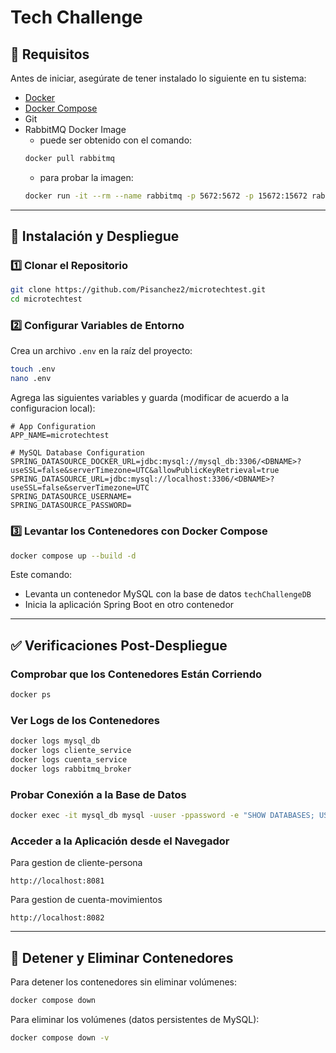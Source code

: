 # Tech Challenge

## 📌 Requisitos

Antes de iniciar, asegúrate de tener instalado lo siguiente en tu sistema:

- [Docker](https://docs.docker.com/get-docker/)
- [Docker Compose](https://docs.docker.com/compose/install/)
- Git
- RabbitMQ Docker Image
  * puede ser obtenido con el comando:
  ```bash
  docker pull rabbitmq
  ```
  * para probar la imagen:
  ```bash
  docker run -it --rm --name rabbitmq -p 5672:5672 -p 15672:15672 rabbitmq:4.0-management 
  ```

---

## 🚀 Instalación y Despliegue

### 1️⃣ Clonar el Repositorio
```bash
git clone https://github.com/Pisanchez2/microtechtest.git
cd microtechtest
```

### 2️⃣ Configurar Variables de Entorno
Crea un archivo `.env` en la raíz del proyecto:

```bash
touch .env
nano .env
```

Agrega las siguientes variables y guarda (modificar de acuerdo a la configuracion local):
```env
# App Configuration
APP_NAME=microtechtest

# MySQL Database Configuration
SPRING_DATASOURCE_DOCKER_URL=jdbc:mysql://mysql_db:3306/<DBNAME>?useSSL=false&serverTimezone=UTC&allowPublicKeyRetrieval=true
SPRING_DATASOURCE_URL=jdbc:mysql://localhost:3306/<DBNAME>?useSSL=false&serverTimezone=UTC
SPRING_DATASOURCE_USERNAME=
SPRING_DATASOURCE_PASSWORD=
```

### 3️⃣ Levantar los Contenedores con Docker Compose
```bash
docker compose up --build -d
```

Este comando:
- Levanta un contenedor MySQL con la base de datos `techChallengeDB`
- Inicia la aplicación Spring Boot en otro contenedor

---

## ✅ Verificaciones Post-Despliegue

### Comprobar que los Contenedores Están Corriendo
```bash
docker ps
```

### Ver Logs de los Contenedores
```bash
docker logs mysql_db
docker logs cliente_service
docker logs cuenta_service
docker logs rabbitmq_broker
```

### Probar Conexión a la Base de Datos
```bash
docker exec -it mysql_db mysql -uuser -ppassword -e "SHOW DATABASES; USE techChallengeDB; SHOW TABLES;"
```

### Acceder a la Aplicación desde el Navegador
Para gestion de cliente-persona
```plaintext
http://localhost:8081
```
Para gestion de cuenta-movimientos
```plaintext
http://localhost:8082
```

---

## 🔧 Detener y Eliminar Contenedores

Para detener los contenedores sin eliminar volúmenes:
```bash
docker compose down
```

Para eliminar los volúmenes (datos persistentes de MySQL):
```bash
docker compose down -v
```